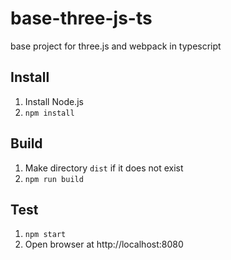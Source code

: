 # base-three-js-ts 

base project for three.js and webpack in typescript

## Install

1. Install Node.js
2. `npm install`

## Build

1. Make directory `dist` if it does not exist
2. `npm run build`

## Test

1. `npm start`
2. Open browser at http://localhost:8080
